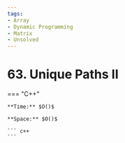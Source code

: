 ```yaml
---
tags:
- Array
- Dynamic Programming
- Matrix
- Unsolved
---
```



# 63. Unique Paths II

=== "C++"

    **Time:** $O()$

    **Space:** $O()$

    ``` c++
    ```
